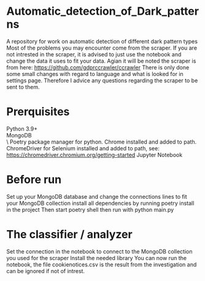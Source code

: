 # Automatic_detection_of_Dark_patterns
A repository for work on automatic detection of different dark pattern types
Most of the problems you may encounter come from the scraper. If you are not intrested in the scraper, it is advised to just use the notebook and change the data it uses to fit your data. Agian it will be noted the scraper is from here: https://github.com/gdprccrawler/ccrawler
There is only done some small changes with regard to language and what is looked for in settings page. Therefore I advice any questions regarding the scraper to be sent to them.

# Prerquisites
Python 3.9+  
MongoDB <br />
\\
Poetry package manager for python.
Chrome installed and added to path.
ChromeDriver for Selenium installed and added to path, see: https://chromedriver.chromium.org/getting-started 
Jupyter Notebook

# Before run
Set up your MongoDB database and change the connections lines to fit your MongoDB collection
install all dependencies by running poetry install in the project
Then start poetry shell
then run with python main.py

# The classifier / analyzer
Set the connection in the notebook to connect to the MongoDB collection you used for the scraper
Install the needed library
You can now run the notebook, the file cookienotices.csv is the result from the investigation and can be ignored if not of intrest.
